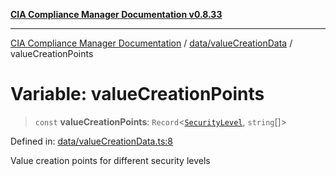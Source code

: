 [**CIA Compliance Manager Documentation v0.8.33**](../../../README.md)

***

[CIA Compliance Manager Documentation](../../../modules.md) / [data/valueCreationData](../README.md) / valueCreationPoints

# Variable: valueCreationPoints

> `const` **valueCreationPoints**: `Record`\<[`SecurityLevel`](../../../types/cia/type-aliases/SecurityLevel.md), `string`[]\>

Defined in: [data/valueCreationData.ts:8](https://github.com/Hack23/cia-compliance-manager/blob/1f4f2c51bc48d917eff1eb43881cee05d381f406/src/data/valueCreationData.ts#L8)

Value creation points for different security levels
